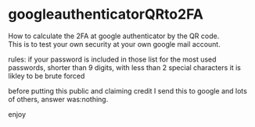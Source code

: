 # googleauthenticatorQRto2FA
How to calculate the 2FA at google authenticator by the QR code.  
This is to test your own security at your own google mail account. 

rules: if your password is included in those list for the most used passwords, shorter than 9 digits, with less than 2 special characters it is likley to be brute forced

before putting this public and claiming credit I send this to google and lots of others, answer was:nothing.

enjoy
